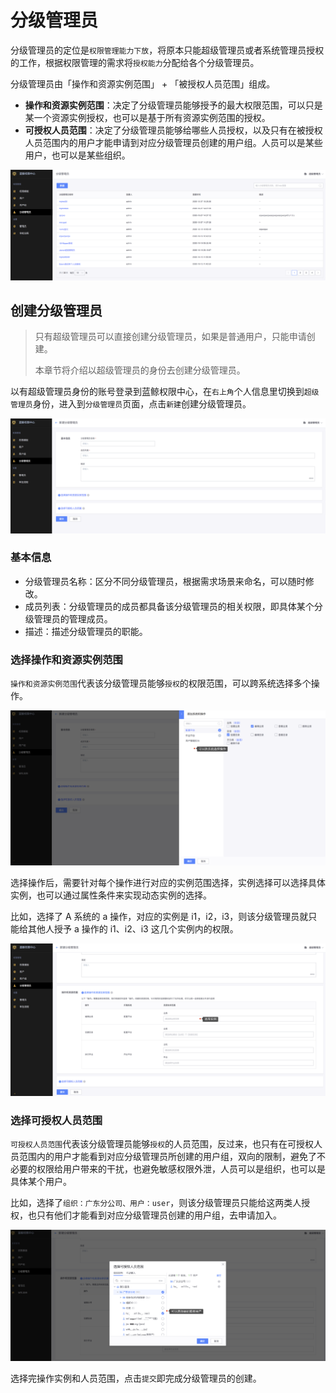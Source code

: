 # 分级管理员

分级管理员的定位是`权限管理能力下放`，将原本只能超级管理员或者系统管理员授权的工作，根据权限管理的需求将`授权能力`分配给各个分级管理员。

分级管理员由「操作和资源实例范围」 + 「被授权人员范围」组成。

- **操作和资源实例范围**：决定了分级管理员能够授予的最大权限范围，可以只是某一个资源实例授权，也可以是基于所有资源实例范围的授权。
- **可授权人员范围**：决定了分级管理员能够给哪些人员授权，以及只有在被授权人员范围内的用户才能申请到对应分级管理员创建的用户组。人员可以是某些用户，也可以是某些组织。 

![image-20201029143319280](GradingManager/image-20201029143319280.png)

## 创建分级管理员

> 只有超级管理员可以直接创建分级管理员，如果是普通用户，只能申请创建。
>
> 本章节将介绍以超级管理员的身份去创建分级管理员。

以有超级管理员身份的账号登录到蓝鲸权限中心，在`右上角`个人信息里切换到`超级管理员`身份，进入到`分级管理员`页面，点击`新建`创建分级管理员。

![image-20201029143648601](GradingManager/image-20201029143648601.png)

### 基本信息

- 分级管理员名称：区分不同分级管理员，根据需求场景来命名，可以随时修改。
- 成员列表：分级管理员的成员都具备该分级管理员的相关权限，即具体某个分级管理员的管理成员。
- 描述：描述分级管理员的职能。

### 选择操作和资源实例范围

`操作和资源实例范围`代表该分级管理员能够`授权`的权限范围，可以跨系统选择多个操作。

![image-20201029145638479](GradingManager/image-20201029145638479.png)

选择操作后，需要针对每个操作进行对应的实例范围选择，实例选择可以选择具体实例，也可以通过属性条件来实现动态实例的选择。

比如，选择了 A 系统的 a 操作，对应的实例是 i1，i2，i3，则该分级管理员就只能给其他人授予 a 操作的 i1、i2、i3 这几个实例内的权限。

![image-20201029145836149](GradingManager/image-20201029145836149.png)

### 选择可授权人员范围

`可授权人员范围`代表该分级管理员能够`授权`的人员范围，反过来，也只有在可授权人员范围内的用户才能看到对应分级管理员所创建的用户组，双向的限制，避免了不必要的权限给用户带来的干扰，也避免敏感权限外泄，人员可以是组织，也可以是具体某个用户。

比如，选择了`组织：广东分公司、用户：user`，则该分级管理员只能给这两类人授权，也只有他们才能看到对应分级管理员创建的用户组，去申请加入。

![](GradingManager/image-20201029152316625.png)

选择完操作实例和人员范围，点击`提交`即完成分级管理员的创建。 